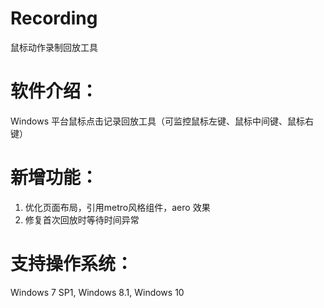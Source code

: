 # Recording
鼠标动作录制回放工具

# 软件介绍：
  Windows 平台鼠标点击记录回放工具（可监控鼠标左键、鼠标中间键、鼠标右键）

# 新增功能：
  1. 优化页面布局，引用metro风格组件，aero 效果
  2. 修复首次回放时等待时间异常
  
# 支持操作系统：
  Windows 7 SP1, 
  Windows 8.1, 
  Windows 10 
